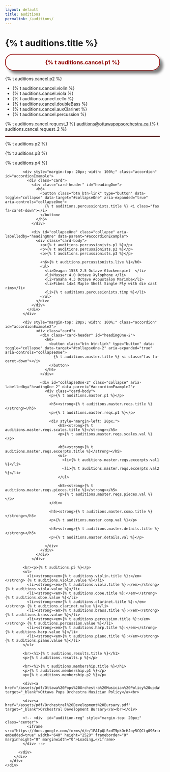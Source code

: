 ```yaml
---
layout: default
title: auditions
permalink: /auditions/
---
```


<div class="main auditions content container-fluid">
    <div class="parallax-auditions">
        <div class="row audition-row">
          <div class="col">
            <h1>{% t auditions.title %}</h1>
            <p style="font-size: large;font-weight: 700;border: 2px solid #920503;color: #920503;padding: 0.8em;border-radius: 25px;text-align: center;box-shadow: 10px 10px 8px grey;">{% t auditions.cancel.p1 %}</p>
            <p>{% t auditions.cancel.p2 %}</p>
            <ul>
              <li>{% t auditions.cancel.violin %}</li>
              <li>{% t auditions.cancel.viola %}</li>
              <li>{% t auditions.cancel.cello %}</li>
              <li>{% t auditions.cancel.doubleBass %}</li>
              <li>{% t auditions.cancel.auxClarinet %}</li>
              <li>{% t auditions.cancel.percussion %}</li>
            </ul>
            <p>{% t auditions.cancel.request_1 %} 
            <a href="mailto: auditions@ottawapopsorchestra.ca">   auditions@ottawapopsorchestra.ca </a> 
            {% t auditions.cancel.request_2 %}</p>
            <hr style="border: 1px solid #920503;">
            <!-- <p>{% t auditions.p1 %}</p>
            <div class="center">
              <a id="audition-reg-web" href="#audition-reg" class="btn-outline-maroon btn center">{% t auditions.regHere %}</a>
              <a id="audition-reg-mobile" href="https://docs.google.com/forms/d/e/1FAIpQLScdT5pkOrHJoy5CQCtg096rid4OGPWdKgW2d7QON5qAm8g5Gg/viewform?usp=sf_link" target="_blank" class="btn-outline-maroon btn center">{% t auditions.regHere %}</a> 
            </div> -->           
            <p>{% t auditions.p2 %}</p>
            <p>{% t auditions.p3 %}</p>
            <p>{% t auditions.p4 %}</p>
            
            <div style="margin-top: 20px; width: 100%;" class="accordion" id="accordionExample">
              <div class="card">
                <div class="card-header" id="headingOne">
                  <h6>
                    <button class="btn btn-link" type="button" data-toggle="collapse" data-target="#collapseOne" aria-expanded="true" aria-controls="collapseOne">
                      {% t auditions.percussionists.title %} <i class="fas fa-caret-down"></i>
                    </button>
                  </h6>
                </div>

                <div id="collapseOne" class="collapse" aria-labelledby="headingOne" data-parent="#accordionExample">
                  <div class="card-body">
                    <p>{% t auditions.percussionists.p1 %}</p>
                    <p>{% t auditions.percussionists.p2 %}</p>
                    <p>{% t auditions.percussionists.p3 %}</p>

                    <h6>{% t auditions.percussionists.live %}</h6>
                    <ul>
                      <li>Deagan 1558 2.5 Octave Glockenspiel  </li>
                      <li>Musser 4.0 Octave Xylophone </li>
                      <li>Yamaha 4.3 Octave Acoustalon Marimba</li>
                      <li>Fibes 14x4 Maple Shell Single Ply with die cast rims</li>
                      <li>{% t auditions.percussionists.timp %}</li>
                    </ul>
                  </div>
                </div>
              </div>
            </div>

            <div style="margin-top: 20px; width: 100%;" class="accordion" id="accordionExample2">
                  <div class="card">
                    <div class="card-header" id="headingOne-2">
                      <h6>
                        <button class="btn btn-link" type="button" data-toggle="collapse" data-target="#collapseOne-2" aria-expanded="true" aria-controls="collapseOne">
                          {% t auditions.master.title %} <i class="fas fa-caret-down"></i>
                        </button>
                      </h6>
                    </div>

                    <div id="collapseOne-2" class="collapse" aria-labelledby="headingOne-2" data-parent="#accordionExample2">
                      <div class="card-body">
                        <p>{% t auditions.master.p1 %}</p>

                        <h5><strong>{% t auditions.master.reqs.title %}</strong></h5>
                        <p>{% t auditions.master.reqs.p1 %}</p>

                        <div style="margin-left: 20px;">
                            <h5><strong>{% t auditions.master.reqs.scales.title %}</strong></h5>
                            <p>{% t auditions.master.reqs.scales.val %}</p>

                            <h5><strong>{% t auditions.master.reqs.excerpts.title %}</strong></h5>
                            <ul>
                              <li>{% t auditions.master.reqs.excerpts.val1 %}</li>
                              <li>{% t auditions.master.reqs.excerpts.val2 %}</li>
                            </ul>

                            <h5><strong>{% t auditions.master.reqs.pieces.title %}</strong></h5>
                            <p>{% t auditions.master.reqs.pieces.val %}</p>
                        </div>

                        <h5><strong>{% t auditions.master.comp.title %}</strong></h5>
                        <p>{% t auditions.master.comp.val %}</p>

                        <h5><strong>{% t auditions.master.details.title %}</strong></h5>
                        <p>{% t auditions.master.details.val %}</p>

                      </div>
                    </div>
                  </div>
                </div>

            <br><p>{% t auditions.p5 %}</p>
            <ul>
              <li><strong><em>{% t auditions.violin.title %}:</em></strong> {% t auditions.violin.value %}</li>
              <li><strong><em>{% t auditions.viola.title %}:</em></strong> {% t auditions.viola.value %}</li>
              <li><strong><em>{% t auditions.oboe.title %}:</em></strong> {% t auditions.oboe.value %}</li>
              <li><strong><em>{% t auditions.clarinet.title %}:</em></strong> {% t auditions.clarinet.value %}</li>
              <li><strong><em>{% t auditions.brass.title %}:</em></strong> {% t auditions.brass.value %}</li>
              <li><strong><em>{% t auditions.percussion.title %}:</em></strong> {% t auditions.percussion.value %}</li>
              <li><strong><em>{% t auditions.harp.title %}:</em></strong> {% t auditions.harp.value %}</li>
              <li><strong><em>{% t auditions.piano.title %}:</em></strong> {% t auditions.piano.value %}</li>
            </ul>

            <br><h1>{% t auditions.results.title %}</h1>
            <p>{% t auditions.results.p %}</p>

            <br><h1>{% t auditions.membership.title %}</h1>
            <p>{% t auditions.membership.p1 %}</p>
            <p>{% t auditions.membership.p2 %}</p>

            <div><a href="/assets/pdf/Ottawa%20Pops%20Orchestra%20Musician%20Policy%20updated%20July%202019.pdf" target="_blank">Ottawa Pops Orchestra Musician Policy</a><br>

            <div><a href="/assets/pdf/Orchestral%20Development%20Bursary.pdf" target="_blank">Orchestral Development Bursary</a><br></div>

            <!-- <div  id="audition-reg" style="margin-top: 20px;" class="center">
              <iframe src="https://docs.google.com/forms/d/e/1FAIpQLScdT5pkOrHJoy5CQCtg096rid4OGPWdKgW2d7QON5qAm8g5Gg/viewform?embedded=true" width="640" height="2520" frameborder="0" marginheight="0" marginwidth="0">Loading…</iframe>
            </div> -->

          </div>
        </div>
      </div>
    </div>
